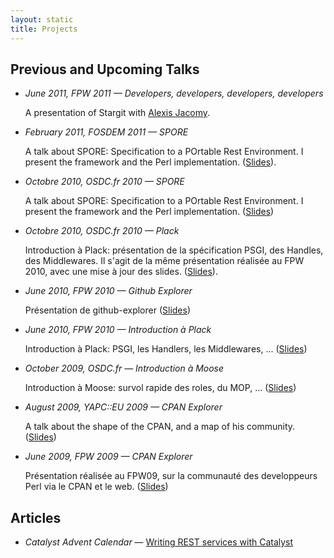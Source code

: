 ```yaml
---
layout: static
title: Projects
---
```


<section>

<h2>Previous and Upcoming Talks</h2>

<ul>
  <li><article itemscope itemtype="http://data-vocabulary.org/Event" class="talk">
      <em itemprop="summary">June 2011, FPW 2011 &#8212; Developers, developers, developers, developers</em>
      <p itemprop="description" class="talkdesc">
        A presentation of Stargit with <a href="https://twitter.com/jacomyal">Alexis Jacomy</a>.
      </p>
  </article></li>

  <li><article itemscope itemtype="http://data-vocabulary.org/Event" class="talk">
      <em itemprop="summary">February 2011, FOSDEM 2011 &#8212; SPORE</em>
      <p itemprop="description" class="talkdesc">
        A talk about SPORE: Specification to a POrtable Rest
        Environment. I present the framework and the Perl
        implementation. (<a href="https://docs.google.com/presentation/d/1JpDz3F9K41KVFQ878IEFAnHQZ05BpGJz6dpdPi21tjU/present">Slides</a>).
      </p>
  </article></li>

  <li><article itemscope itemtype="http://data-vocabulary.org/Event" class="talk">
      <em itemprop="summary">Octobre 2010, OSDC.fr 2010 &#8212; SPORE</em>
      <p itemprop="description" class="talkdesc">
        A talk about SPORE: Specification to a POrtable Rest Environment. I present the framework and the Perl implementation. (<a href="https://docs.google.com/presentation/d/1JpDz3F9K41KVFQ878IEFAnHQZ05BpGJz6dpdPi21tjU/present">Slides</a>)
      </p>
  </article></li>

  <li><article itemscope itemtype="http://data-vocabulary.org/Event" class="talk">
      <em itemprop="summary">Octobre 2010, OSDC.fr 2010 &#8212; Plack</em>
      <p itemprop="description" class="talkdesc">
        Introduction à Plack: présentation de la spécification PSGI, des Handles, des Middlewares. Il s'agit de la même présentation réalisée au FPW 2010, avec une mise à jour des slides. (<a href="https://docs.google.com/presentation/d/1rFEzMMaJrU82xO1AKDw6mKbjLceu9HfMdmu5KMhtfyo/present#slide=id.i0">Slides</a>).
      </p>
  </article></li>

  <li><article itemscope itemtype="http://data-vocabulary.org/Event" class="talk">
      <em itemprop="summary">June 2010, FPW 2010 &#8212; Github Explorer</em>
      <p itemprop="description" class="talkdesc">
        Présentation de github-explorer (<a href="https://docs.google.com/presentation/d/1N4JOYnFmxEm0CI72DRLxSe5CvtXd9r7iZgvhTra8HMw/present#slide=id.i0">Slides</a>)
      </p>
  </article></li>

  <li><article itemscope itemtype="http://data-vocabulary.org/Event" class="talk">
      <em itemprop="summary">June 2010, FPW 2010 &#8212; Introduction à Plack</em>
      <p itemprop="description" class="talkdesc">
        Introduction à Plack: PSGI, les Handlers, les Middlewares, ... (<a href="https://docs.google.com/presentation/d/1rFEzMMaJrU82xO1AKDw6mKbjLceu9HfMdmu5KMhtfyo/present#slide=id.i0">Slides</a>)
      </p>
  </article></li>

  <li><article itemscope itemtype="http://data-vocabulary.org/Event" class="talk">
      <em itemprop="summary">October 2009, OSDC.fr &#8212; Introduction à Moose</em>
      <p itemprop="description" class="talkdesc">
        Introduction à Moose: survol rapide des roles, du MOP, ... (<a href="https://docs.google.com/presentation/d/1NJlk5cCx_YiCpdEspsZQVt7BTzfnLvimqXjXL_LGbtc/present#slide=id.i0">Slides</a>)
      </p>
    </article></li>

  <li><article itemscope itemtype="http://data-vocabulary.org/Event" class="talk">
      <em itemprop="summary">August 2009, YAPC::EU 2009 &#8212; CPAN Explorer</em>
      <p itemprop="description" class="talkdesc">
        A talk about the shape of the CPAN, and a map of his community. (<a href="https://docs.google.com/file/d/0B81G5HXVrnzLS1lnTF9CcVNONFU/present">Slides</a>)
      </p>
  </article></li>

  <li><article itemscope itemtype="http://data-vocabulary.org/Event" class="talk">
      <em itemprop="summary">June 2009, FPW 2009 &#8212; CPAN Explorer</em>
      <p itemprop="description">
        Présentation réalisée au FPW09, sur la communauté des developpeurs Perl via le CPAN et le web. (<a href="https://docs.google.com/file/d/0B81G5HXVrnzLSW8welF2cjJySmM/present">Slides</a>)
      </p>
    </article></li>
</ul>

<h2>Articles</h2>
<ul>
    <li>
    <em>Catalyst Advent Calendar</em> &#8212; <a href="http://www.catalystframework.org/calendar/2009/19">Writing REST services with Catalyst</a>
    </li>
</ul>

</section>
